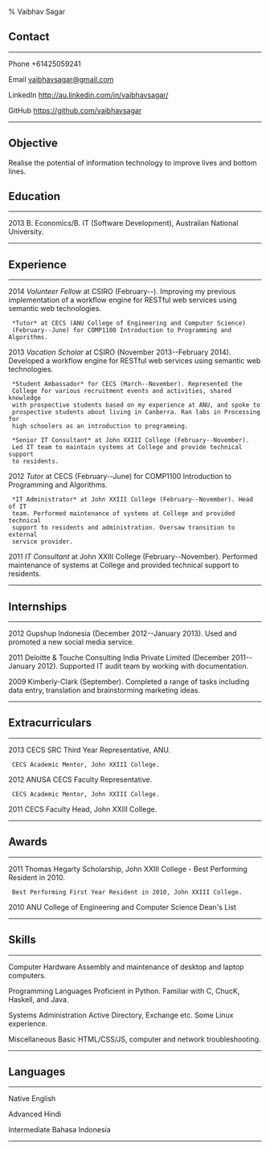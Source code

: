 % Vaibhav Sagar


## Contact ##

-------- ----------------------------------------------------------------------
Phone    +61425059241

Email    <vaibhavsagar@gmail.com>

LinkedIn <http://au.linkedin.com/in/vaibhavsagar/>

GitHub   <https://github.com/vaibhavsagar>
-------- ----------------------------------------------------------------------

## Objective ##

Realise the potential of information technology to improve lives and bottom
lines.

## Education ##

---- --------------------------------------------------------------------------
2013 B. Economics/B. IT (Software Development), Australian National University.

---- --------------------------------------------------------------------------

## Experience ##

---- --------------------------------------------------------------------------
2014 *Volunteer Fellow* at CSIRO (February--). Improving my previous
     implementation of a workflow engine for RESTful web services using
     semantic web technologies.

     *Tutor* at CECS (ANU College of Engineering and Computer Science)
     (February--June) for COMP1100 Introduction to Programming and Algorithms.


2013 *Vacation Scholar* at CSIRO (November 2013--February 2014). Developed
     a workflow engine for RESTful web services using semantic web
     technologies.

     *Student Ambassador* for CECS (March--November). Represented the
     College for various recruitment events and activities, shared knowledge
     with prospective students based on my experience at ANU, and spoke to
     prospective students about living in Canberra. Ran labs in Processing for
     high schoolers as an introduction to programming.

     *Senior IT Consultant* at John XXIII College (February--November).
     Led IT team to maintain systems at College and provide technical support
     to residents.


2012 *Tutor* at CECS (February--June) for COMP1100 Introduction to
     Programming and Algorithms.

     *IT Administrator* at John XXIII College (February--November). Head of IT
     team. Performed maintenance of systems at College and provided technical
     support to residents and administration. Oversaw transition to external
     service provider.


2011 *IT Consultant* at John XXIII College (February--November). Performed
     maintenance of systems at College and provided technical support to
     residents.
---- --------------------------------------------------------------------------

## Internships ##

---- --------------------------------------------------------------------------
2012 Gupshup Indonesia (December 2012--January 2013). Used and promoted a new
     social media service.


2011 Deloitte & Touche Consulting India Private Limited
     (December 2011--January 2012). Supported IT audit team by working with
     documentation.


2009 Kimberly-Clark (September). Completed a range of tasks including data
     entry, translation and brainstorming marketing ideas.
---- --------------------------------------------------------------------------

## Extracurriculars ##

---- --------------------------------------------------------------------------
2013 CECS SRC Third Year Representative, ANU.

     CECS Academic Mentor, John XXIII College.


2012 ANUSA CECS Faculty Representative.

     CECS Academic Mentor, John XXIII College.


2011 CECS Faculty Head, John XXIII College.
---- --------------------------------------------------------------------------

## Awards ##

---- --------------------------------------------------------------------------
2011 Thomas Hegarty Scholarship, John XXIII College - Best Performing Resident
     in 2010.

     Best Performing First Year Resident in 2010, John XXIII College.


2010 ANU College of Engineering and Computer Science Dean's List
---- --------------------------------------------------------------------------


## Skills ##

---------------------- --------------------------------------------------------
Computer Hardware      Assembly and maintenance of desktop and laptop
                       computers.

Programming Languages  Proficient in Python. Familiar with C, ChucK,
                       Haskell, and Java.

Systems Administration Active Directory, Exchange etc. Some Linux experience.

Miscellaneous          Basic HTML/CSS/JS, computer and network troubleshooting.
---------------------- --------------------------------------------------------

## Languages ##

------------ ------------------------------------------------------------------
Native       English

Advanced     Hindi

Intermediate Bahasa Indonesia
------------ ------------------------------------------------------------------
